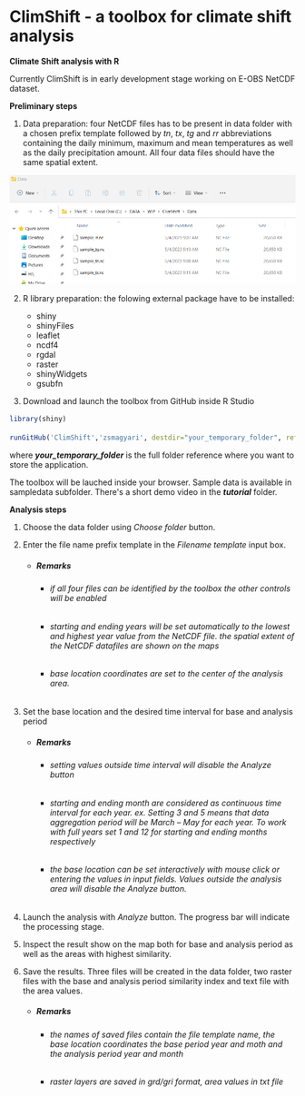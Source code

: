 # ClimShift - a toolbox for climate shift analysis
**Climate Shift analysis with R**

Currently ClimShift is in early development stage working on E-OBS NetCDF dataset.

**Preliminary steps**

    
  1. Data preparation: four NetCDF files has to be present in data folder with a chosen prefix template followed by *tn*, *tx*, *tg* and *rr* abbreviations containing the daily minimum, maximum and mean temperatures as well as the daily precipitation amount. All four data files should have the same spatial extent.
  
  ![alt text](https://github.com/zsmagyari/ClimShift/blob/main/datafiles.png?raw=true)
  
  2. R library preparation: the folowing external package have to be installed:
          
       - shiny            
       - shinyFiles            
       - leaflet          
       - ncdf4         
       - rgdal        
       - raster        
       - shinyWidgets
       - gsubfn

  3. Download and launch the toolbox from GitHub inside R Studio

```R
library(shiny)

runGitHub('ClimShift','zsmagyari', destdir="your_temporary_folder", ref="main")
```
where ***your_temporary_folder*** is the full folder reference where you want to store the application.

The toolbox will be lauched inside your browser. Sample data is available in sampledata subfolder. There's a short demo video in the ***tutorial*** folder.


**Analysis steps**

  1. Choose the data folder using *Choose folder* button. 
  2. Enter the file name prefix template in the *Filename template* input box.  
        - ##### Remarks
            - ###### if all four files can be identified by the toolbox the other controls will be enabled   
            - ###### starting and ending years will be set automatically to the lowest and highest year value from the NetCDF file. the spatial extent of the NetCDF datafiles are shown on the maps    
            - ###### base location coordinates are set to the center of the analysis area.     
 3. Set the base location and the desired time interval for base and analysis period
     - ##### Remarks
        - ###### setting values outside time interval will disable the Analyze button
        - ###### starting and ending month are considered as continuous time interval for each year. ex. Setting 3 and 5 means that data aggregation period will be March – May for each year. To work with full years set 1 and 12 for starting and ending months respectively
        - ###### the base location can be set interactively with mouse click or entering the values in input fields. Values outside the analysis area will disable the Analyze button. 

4. Launch the analysis with *Analyze* button. The progress bar will indicate the processing stage.

5. Inspect the result show on the map both for base and analysis period as well as the areas with highest similarity.

6. Save the results. Three files will be created in the data folder, two raster files with the base and analysis period similarity index and text file with the area values.
     - ##### Remarks
        - ###### the names of saved files contain the file template name, the base location coordinates the base period year and moth and the analysis period year and month
        - ###### raster layers are saved in *grd/gri* format, area values in txt file

